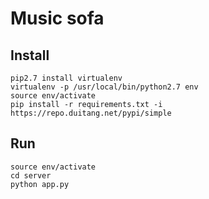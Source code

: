 # Music sofa

## Install

```
pip2.7 install virtualenv
virtualenv -p /usr/local/bin/python2.7 env
source env/activate
pip install -r requirements.txt -i https://repo.duitang.net/pypi/simple
```

## Run

```
source env/activate
cd server
python app.py
```
